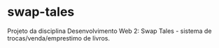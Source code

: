 # swap-tales
 Projeto da disciplina Desenvolvimento Web 2: Swap Tales - sistema de trocas/venda/emprestimo de livros.
